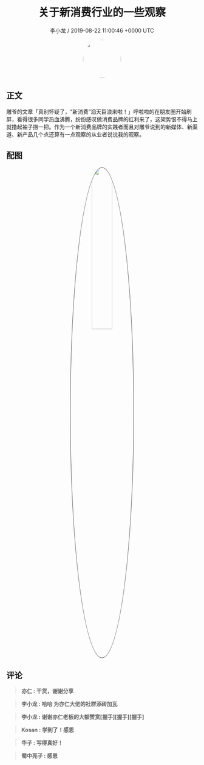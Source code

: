 <h1 align="center">关于新消费行业的一些观察</h1>
<p align="center">
    <a>李小龙 / 2019-08-22 11:00:46 &#43;0000 UTC</a>
</p>

<div align="center">
    <img src="https://images.zsxq.com/Fmkj2XTZf_L-P0Uh8vgDb_WJJJZL?e=1590940799&amp;token=kIxbL07-8jAj8w1n4s9zv64FuZZNEATmlU_Vm6zD:dqVNC7scjHP1XtBEylEWjddKEcY=" width="100" height="100" style="border:1px solid;border-radius:50%; color:#ffffff"/>
</div>

## 正文

<div>
雕爷的文章「真别怀疑了，“新消费”滔天巨浪来啦！」呼啦啦的在朋友圈开始刷屏，看得很多同学热血沸腾，纷纷感叹做消费品牌的红利来了，这架势恨不得马上就撸起袖子捞一把。作为一个新消费品牌的实践者而且对雕爷说到的新媒体、新渠道、新产品几个点还算有一点观察的从业者说说我的观察。
</div>

## 配图
<div class="image" align="center">

<img src="https://images.zsxq.com/Fu8OHOLBvzPgXssFg_J4N9dkDYCT?imageMogr2/auto-orient/thumbnail/800x/format/jpg/blur/1x0/quality/75&amp;e=1590940799&amp;token=kIxbL07-8jAj8w1n4s9zv64FuZZNEATmlU_Vm6zD:g5IWQNVR7iOK9JVPWQSKbCTGXpk=" width="33%" height="33%" style="border:1px solid;border-radius:50%; color:#3c3f41"/>

</div>

## 评论

<div align="left">
<div>

<blockquote >
<span> <strong>亦仁 : 干货，谢谢分享 </strong></span>
</blockquote>

<blockquote >
<span> <strong>李小龙 : 哈哈 为亦仁大佬的社群添砖加瓦 </strong></span>
</blockquote>

<blockquote >
<span> <strong>李小龙 : 谢谢亦仁老板的大额赞赏[握手][握手][握手] </strong></span>
</blockquote>

<blockquote >
<span> <strong>Kosan : 学到了！感恩 </strong></span>
</blockquote>

<blockquote >
<span> <strong>华子 : 写得真好！ </strong></span>
</blockquote>

<blockquote >
<span> <strong>蜀中亮子 : 感恩 </strong></span>
</blockquote>

</div>
</div>